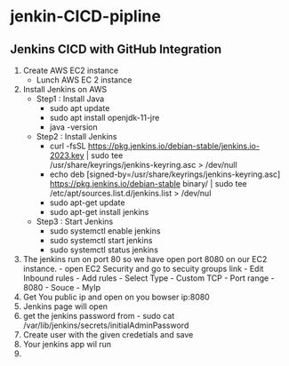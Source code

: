 # jenkin-CICD-pipline

## Jenkins CICD with GitHub Integration

1. Create AWS EC2 instance
   - Lunch AWS EC 2 instance
2. Install Jenkins on AWS
   - Step1 : Install Java
       - sudo apt update
       - sudo apt install openjdk-11-jre
       - java -version
    - Step2 : Install Jenkins
        - curl -fsSL https://pkg.jenkins.io/debian-stable/jenkins.io-2023.key | sudo tee \
         /usr/share/keyrings/jenkins-keyring.asc > /dev/null
        - echo deb [signed-by=/usr/share/keyrings/jenkins-keyring.asc] \
         https://pkg.jenkins.io/debian-stable binary/ | sudo tee \
         /etc/apt/sources.list.d/jenkins.list > /dev/nul
        -  sudo apt-get update
        -  sudo apt-get install jenkins
    - Step3 : Start Jenkins
        - sudo systemctl enable jenkins
        - sudo systemctl start jenkins
        - sudo systemctl status jenkins
3. The jenkins run on port 80 so we have open port 8080 on our EC2 instance.
        - open EC2  Security and go to secuity groups link
        - Edit Inbound rules
       - Add rules
       - Select Type - Custom TCP
       - Port range - 8080
       - Souce - MyIp
4. Get You public ip and open on you bowser ip:8080
5. Jenkins page will open
6. get the jenkins password from
       - sudo cat /var/lib/jenkins/secrets/initialAdminPassword
7. Create user with the given credetials and save
8. Your jenkins app wil run
9. 
